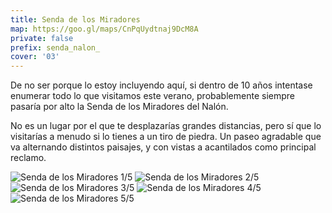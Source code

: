 ```yaml
---
title: Senda de los Miradores
map: https://goo.gl/maps/CnPqUydtnaj9DcM8A
private: false
prefix: senda_nalon_
cover: '03'
---
```

De no ser porque lo estoy incluyendo aquí, si dentro de 10 años intentase enumerar todo lo que visitamos este verano, probablemente siempre pasaría por alto la Senda de los Miradores del Nalón.

No es un lugar por el que te desplazarías grandes distancias, pero sí que lo visitarías a menudo si lo tienes a un tiro de piedra. Un paseo agradable que va alternando distintos paisajes, y con vistas a acantilados como principal reclamo.

![Senda de los Miradores 1/5](01)
![Senda de los Miradores 2/5](02)
![Senda de los Miradores 3/5](03)
![Senda de los Miradores 4/5](04)
![Senda de los Miradores 5/5](05)